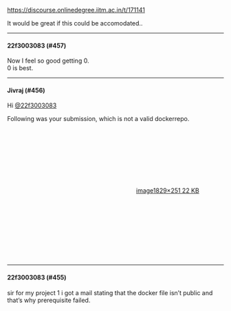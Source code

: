 https://discourse.onlinedegree.iitm.ac.in/t/171141

It  would be great if this could be accomodated..</p><hr>

<h4>22f3003083 (#457)</h4>
<p>Now I feel so good getting 0.<br/>
0 is best.</p><hr>

<h4>Jivraj (#456)</h4>
<p>Hi <a class="mention" href="/u/22f3003083">@22f3003083</a></p>
<p>Following was your submission, which is not a valid dockerrepo.<br/>
<div class="lightbox-wrapper"><a class="lightbox" data-download-href="/uploads/short-url/tzymtAyX9jKKvQKR6pxbORjcMES.png?dl=1" href="https://europe1.discourse-cdn.com/flex013/uploads/iitm/original/3X/c/f/cf43ec80b28a06b6a45f49123430da5b2d20bad6.png" rel="noopener nofollow ugc" title="image"><div class="meta"><svg aria-hidden="true" class="fa d-icon d-icon-far-image svg-icon"><use href="#far-image"></use></svg><span class="filename">image</span><span class="informations">1829×251 22 KB</span><svg aria-hidden="true" class="fa d-icon d-icon-discourse-expand svg-icon"><use href="#discourse-expand"></use></svg></div></a></div></p><hr>

<h4>22f3003083 (#455)</h4>
<p>sir for my project 1 i got a mail stating that the docker file isn’t public and that’s why prerequisite failed.